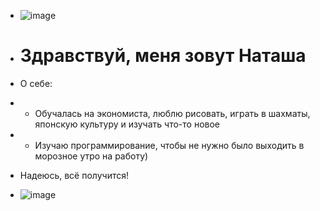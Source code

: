 -  ![image](https://user-images.githubusercontent.com/117937104/202841054-e5d31e5c-116f-4f0b-897d-96be8901f478.png) 

-  # Здравствуй, меня зовут Наташа #


-  О себе: 
-  - Обучалась на экономиста, люблю рисовать, играть в шахматы, японскую культуру и изучать что-то новое
-  - Изучаю программирование, чтобы не нужно было выходить в морозное утро на работу)
-  Надеюсь, всё получится!
-  ![image](https://user-images.githubusercontent.com/117937104/202840996-9cc2cfdb-5118-47ad-a37a-6fea244d8b81.png)


<!---
Erisava/Erisava is a ✨ special ✨ repository because its `README.md` (this file) appears on your GitHub profile.
You can click the Preview link to take a look at your changes.
--->
